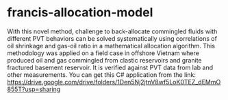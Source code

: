 # francis-allocation-model
With this novel method, challenge to back-allocate commingled fluids with different PVT behaviors can be solved systematically using correlations of oil shrinkage and gas-oil ratio in a mathematical allocation algorithm. This methodology was applied on a field case in offshore Vietnam where produced oil and gas commingled from clastic reservoirs and granite fractured basement reservoir. It is verified against PVT data from lab and other measurements.
You can get this C# application from the link: https://drive.google.com/drive/folders/1Den5Nj2jtnV8wf5LoK0TEZ_dEMmO855T?usp=sharing
